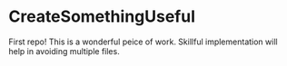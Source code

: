 # CreateSomethingUseful
First repo!
This is a wonderful peice of work.
Skillful implementation will help in avoiding multiple files.
